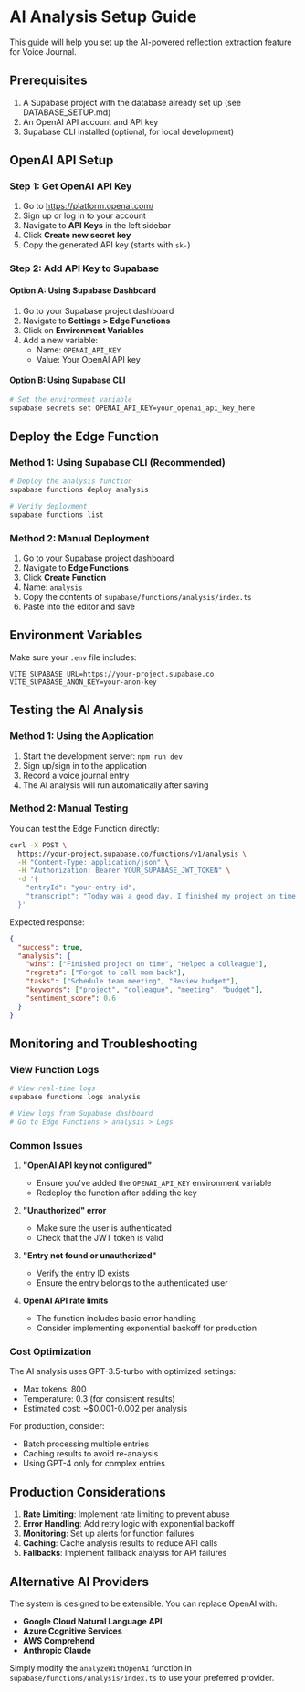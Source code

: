 # AI Analysis Setup Guide

This guide will help you set up the AI-powered reflection extraction feature for Voice Journal.

## Prerequisites

1. A Supabase project with the database already set up (see DATABASE_SETUP.md)
2. An OpenAI API account and API key
3. Supabase CLI installed (optional, for local development)

## OpenAI API Setup

### Step 1: Get OpenAI API Key

1. Go to https://platform.openai.com/
2. Sign up or log in to your account
3. Navigate to **API Keys** in the left sidebar
4. Click **Create new secret key**
5. Copy the generated API key (starts with `sk-`)

### Step 2: Add API Key to Supabase

#### Option A: Using Supabase Dashboard

1. Go to your Supabase project dashboard
2. Navigate to **Settings > Edge Functions**
3. Click on **Environment Variables**
4. Add a new variable:
   - Name: `OPENAI_API_KEY`
   - Value: Your OpenAI API key

#### Option B: Using Supabase CLI

```bash
# Set the environment variable
supabase secrets set OPENAI_API_KEY=your_openai_api_key_here
```

## Deploy the Edge Function

### Method 1: Using Supabase CLI (Recommended)

```bash
# Deploy the analysis function
supabase functions deploy analysis

# Verify deployment
supabase functions list
```

### Method 2: Manual Deployment

1. Go to your Supabase project dashboard
2. Navigate to **Edge Functions**
3. Click **Create Function**
4. Name: `analysis`
5. Copy the contents of `supabase/functions/analysis/index.ts`
6. Paste into the editor and save

## Environment Variables

Make sure your `.env` file includes:

```env
VITE_SUPABASE_URL=https://your-project.supabase.co
VITE_SUPABASE_ANON_KEY=your-anon-key
```

## Testing the AI Analysis

### Method 1: Using the Application

1. Start the development server: `npm run dev`
2. Sign up/sign in to the application
3. Record a voice journal entry
4. The AI analysis will run automatically after saving

### Method 2: Manual Testing

You can test the Edge Function directly:

```bash
curl -X POST \
  https://your-project.supabase.co/functions/v1/analysis \
  -H "Content-Type: application/json" \
  -H "Authorization: Bearer YOUR_SUPABASE_JWT_TOKEN" \
  -d '{
    "entryId": "your-entry-id",
    "transcript": "Today was a good day. I finished my project on time and helped a colleague with their work. However, I forgot to call my mom back. Tomorrow I need to schedule a team meeting and review the budget."
  }'
```

Expected response:
```json
{
  "success": true,
  "analysis": {
    "wins": ["Finished project on time", "Helped a colleague"],
    "regrets": ["Forgot to call mom back"],
    "tasks": ["Schedule team meeting", "Review budget"],
    "keywords": ["project", "colleague", "meeting", "budget"],
    "sentiment_score": 0.6
  }
}
```

## Monitoring and Troubleshooting

### View Function Logs

```bash
# View real-time logs
supabase functions logs analysis

# View logs from Supabase dashboard
# Go to Edge Functions > analysis > Logs
```

### Common Issues

1. **"OpenAI API key not configured"**
   - Ensure you've added the `OPENAI_API_KEY` environment variable
   - Redeploy the function after adding the key

2. **"Unauthorized" error**
   - Make sure the user is authenticated
   - Check that the JWT token is valid

3. **"Entry not found or unauthorized"**
   - Verify the entry ID exists
   - Ensure the entry belongs to the authenticated user

4. **OpenAI API rate limits**
   - The function includes basic error handling
   - Consider implementing exponential backoff for production

### Cost Optimization

The AI analysis uses GPT-3.5-turbo with optimized settings:
- Max tokens: 800
- Temperature: 0.3 (for consistent results)
- Estimated cost: ~$0.001-0.002 per analysis

For production, consider:
- Batch processing multiple entries
- Caching results to avoid re-analysis
- Using GPT-4 only for complex entries

## Production Considerations

1. **Rate Limiting**: Implement rate limiting to prevent abuse
2. **Error Handling**: Add retry logic with exponential backoff
3. **Monitoring**: Set up alerts for function failures
4. **Caching**: Cache analysis results to reduce API calls
5. **Fallbacks**: Implement fallback analysis for API failures

## Alternative AI Providers

The system is designed to be extensible. You can replace OpenAI with:

- **Google Cloud Natural Language API**
- **Azure Cognitive Services**
- **AWS Comprehend**
- **Anthropic Claude**

Simply modify the `analyzeWithOpenAI` function in `supabase/functions/analysis/index.ts` to use your preferred provider.